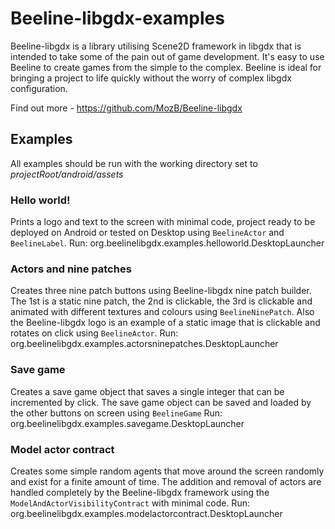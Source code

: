 # Beeline-libgdx-examples

Beeline-libgdx is a library utilising Scene2D framework in libgdx that is intended to take some of the pain out of game development.  It's easy to use Beeline to create games from the simple to the complex.  Beeline is ideal for bringing a project to life quickly without the worry of complex libgdx configuration.

Find out more - https://github.com/MozB/Beeline-libgdx

## Examples
All examples should be run with the working directory set to *projectRoot/android/assets*
### Hello world! ###
Prints a logo and text to the screen with minimal code, project ready to be deployed on Android or tested on Desktop using `BeelineActor` and `BeelineLabel`.
Run: org.beelinelibgdx.examples.helloworld.DesktopLauncher
### Actors and nine patches ###
Creates three nine patch buttons using Beeline-libgdx nine patch builder. The 1st is a static nine patch, the 2nd is clickable, the 3rd is clickable and animated with different textures and colours using `BeelineNinePatch`. Also the Beeline-libgdx logo is an example of a static image that is clickable and rotates on click using `BeelineActor`.
Run: org.beelinelibgdx.examples.actorsninepatches.DesktopLauncher
### Save game ###
Creates a save game object that saves a single integer that can be incremented by click. The save game object can be saved and loaded by the other buttons on screen using `BeelineGame`
Run: org.beelinelibgdx.examples.savegame.DesktopLauncher
### Model actor contract ###
Creates some simple random agents that move around the screen randomly and exist for a finite amount of time. The addition and removal of actors are handled completely by the Beeline-libgdx framework using the `ModelAndActorVisibilityContract` with minimal code.
Run: org.beelinelibgdx.examples.modelactorcontract.DesktopLauncher
